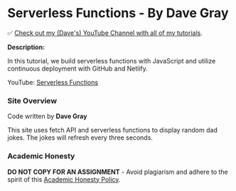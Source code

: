 # Serverless Functions - By Dave Gray

✅ [Check out my (Dave's) YouTube Channel with all of my tutorials](https://www.youtube.com/DaveGrayTeachesCode).

**Description:**

In this tutorial, we build serverless functions with JavaScript and utilize continuous deployment with GitHub and Netlify.

YouTube: [Serverless Functions](https://youtu.be/J7RKx8f4Frs)

### Site Overview

Code written by **Dave Gray**

This site uses fetch API and serverless functions to display random dad jokes. The jokes will refresh every three seconds.

### Academic Honesty

**DO NOT COPY FOR AN ASSIGNMENT** - Avoid plagiarism and adhere to the spirit of this [Academic Honesty Policy](https://www.freecodecamp.org/news/academic-honesty-policy/).
